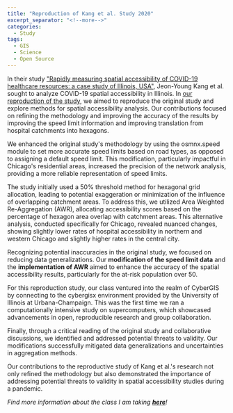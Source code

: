 ```yaml
---
title: "Reproduction of Kang et al. Study 2020"
excerpt_separator: "<!--more-->"
categories:
  - Study
tags:
  - GIS
  - Science
  - Open Source
---
```

In their study ["Rapidly measuring spatial accessibility of COVID-19 healthcare resources: a case study of Illinois, USA"](https://ij-healthgeographics.biomedcentral.com/articles/10.1186/s12942-020-00229-x), Jeon-Young Kang et al. sought to analyze COVID-19 spatial accessibility in Illinois. In [our reproduction of the study](https://katieheo.github.io/RPr-Kang-2020/), we aimed to reproduce the original study and explore methods for spatial accessibility analysis. Our contributions focused on refining the methodology and improving the accuracy of the results by improving the speed limit information and improving translation from hospital catchments into hexagons.

We enhanced the original study's methodology by using the osmnx.speed module to set more accurate speed limits based on road types, as opposed to assigning a default speed limit. This modification, particularly impactful in Chicago's residential areas, increased the precision of the network analysis, providing a more reliable representation of speed limits.

The study initially used a 50% threshold method for hexagonal grid allocation, leading to potential exaggeration or minimization of the influence of overlapping catchment areas. To address this, we utilized Area Weighted Re-Aggregation (AWR), allocating accessibility scores based on the percentage of hexagon area overlap with catchment areas. This alternative analysis, conducted specifically for Chicago, revealed nuanced changes, showing slightly lower rates of hospital accessibility in northern and western Chicago and slightly higher rates in the central city.

Recognizing potential inaccuracies in the original study, we focused on reducing data generalizations. Our **modification of the speed limit data** and the **implementation of AWR** aimed to enhance the accuracy of the spatial accessibility results, particularly for the at-risk population over 50.

For this reproduction study, our class ventured into the realm of CyberGIS by connecting to the cybergisx environment provided by the University of Illinois at Urbana-Champaign. This was the first time we ran a computationally intensive study on supercomputers, which showcased advancements in open, reproducible research and group collaboration.

Finally, through a critical reading of the original study and collaborative discussions, we identified and addressed potential threats to validity. Our modifications successfully mitigated data generalizations and uncertainties in aggregation methods.

Our contributions to the reproductive study of Kang et al.'s research not only refined the methodology but also demonstrated the importance of addressing potential threats to validity in spatial accessibility studies during a pandemic.

*Find more information about the class I am taking [**here**](https://opengisci.github.io)!*
